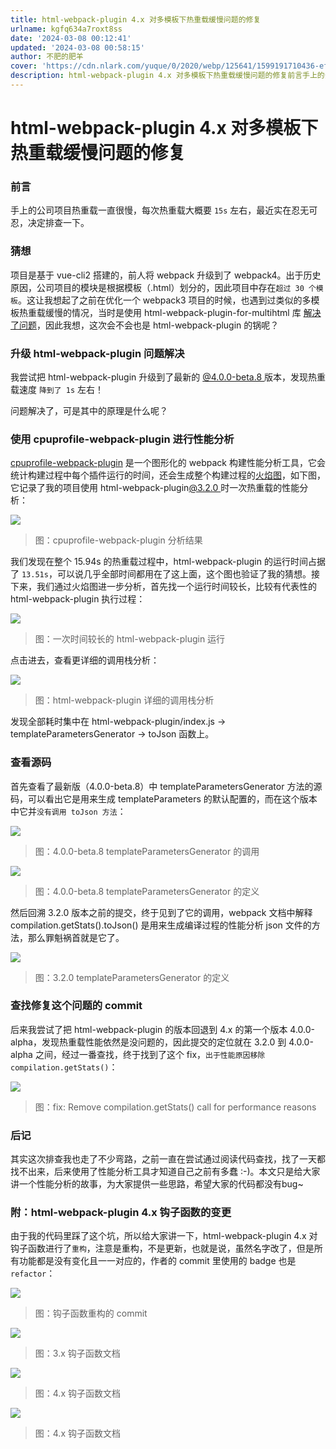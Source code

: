 ```yaml
---
title: html-webpack-plugin 4.x 对多模板下热重载缓慢问题的修复
urlname: kgfq634a7roxt8ss
date: '2024-03-08 00:12:41'
updated: '2024-03-08 00:58:15'
author: 不肥的肥羊
cover: 'https://cdn.nlark.com/yuque/0/2020/webp/125641/1599191710436-ef7980d5-cfa9-4686-b9e1-e89d50176c36.webp'
description: html-webpack-plugin 4.x 对多模板下热重载缓慢问题的修复前言手上的公司项目热重载一直很慢，每次热重载大概要 15s 左右，最近实在忍无可忍，决定排查一下。猜想项目是基于 vue-cli2 搭建的，前人将 webpack 升级到了 webpack4。出于历史原因，公司项目的...
---
```


# html-webpack-plugin 4.x 对多模板下热重载缓慢问题的修复

### 前言

手上的公司项目热重载一直很慢，每次热重载大概要 `15s` 左右，最近实在忍无可忍，决定排查一下。


### 猜想

项目是基于 vue-cli2 搭建的，前人将 webpack 升级到了 webpack4。出于历史原因，公司项目的模块是根据模板（.html）划分的，因此项目中存在`超过 30 个模板`。这让我想起了之前在优化一个 webpack3 项目的时候，也遇到过类似的多模板热重载缓慢的情况，当时是使用 html-webpack-plugin-for-multihtml 库 [解决了问题](/build/webpack-1-project-optimization.html#%E4%BD%BF%E7%94%A8html-webpack-plugin-for-multihtml%E6%8F%90%E5%8D%87%E5%A4%9A%E5%85%A5%E5%8F%A3%E9%A1%B9%E7%9B%AE%E9%87%8D%E5%BB%BA%E9%80%9F%E5%BA%A6)，因此我想，这次会不会也是 html-webpack-plugin 的锅呢？


### 升级 html-webpack-plugin 问题解决

我尝试把 html-webpack-plugin 升级到了最新的 [@4.0.0-beta.8 ](/4.0.0-beta.8 ) 版本，发现热重载速度 `降到了 1s` 左右！

问题解决了，可是其中的原理是什么呢？


### 使用 cpuprofile-webpack-plugin 进行性能分析

[cpuprofile-webpack-plugin](npmjs.com/package/cpuprofile-webpack-plugin) 是一个图形化的 webpack 构建性能分析工具，它会统计构建过程中每个插件运行的时间，还会生成整个构建过程的[火焰图](https://github.com/brendangregg/FlameGraph)，如下图，它记录了我的项目使用 html-webpack-plugin[@3.2.0 ](/3.2.0 ) 时一次热重载的性能分析： 

![](../images/db30acd3a6052e108ec15ea2b5ea5888.webp)
> 图：cpuprofile-webpack-plugin 分析结果


我们发现在整个 15.94s 的热重载过程中，html-webpack-plugin 的运行时间占据了 `13.51s`，可以说几乎全部时间都用在了这上面，这个图也验证了我的猜想。接下来，我们通过火焰图进一步分析，首先找一个运行时间较长，比较有代表性的 html-webpack-plugin 执行过程：

![](../images/2b89b51c19e5fc33106e6bf84ea0edba.webp)
> 图：一次时间较长的 html-webpack-plugin 运行


点击进去，查看更详细的调用栈分析：

![](../images/29b218bc3318f440eee418294f482ab2.webp)
> 图：html-webpack-plugin 详细的调用栈分析


发现全部耗时集中在 html-webpack-plugin/index.js -> templateParametersGenerator -> toJson 函数上。


### 查看源码

首先查看了最新版（4.0.0-beta.8）中 templateParametersGenerator 方法的源码，可以看出它是用来生成 templateParameters 的默认配置的，而在这个版本中它并`没有调用 toJson 方法`：

![](../images/a56498b0f93bb0bd2ffb870169d62fc1.webp)
> 图：4.0.0-beta.8 templateParametersGenerator 的调用


![](../images/d042655016489f4cb652d9b76cc69cd7.webp)
> 图：4.0.0-beta.8 templateParametersGenerator 的定义


然后回溯 3.2.0 版本之前的提交，终于见到了它的调用，webpack 文档中解释 compilation.getStats().toJson() 是用来生成编译过程的性能分析 json 文件的方法，那么罪魁祸首就是它了。

![](../images/447bcd7b0a743713dfe6c5eea2dc7ece.webp)
> 图：3.2.0 templateParametersGenerator 的定义



### 查找修复这个问题的 commit

后来我尝试了把 html-webpack-plugin 的版本回退到 4.x 的第一个版本 4.0.0-alpha，发现热重载性能依然是没问题的，因此提交的定位就在 3.2.0 到 4.0.0-alpha 之间，经过一番查找，终于找到了这个 fix，`出于性能原因移除 compilation.getStats()`：

![](../images/76883bc941771c3cb1c0beca31e65d66.webp)
> 图：fix: Remove compilation.getStats() call for performance reasons



### 后记

其实这次排查我也走了不少弯路，之前一直在尝试通过阅读代码查找，找了一天都找不出来，后来使用了性能分析工具才知道自己之前有多蠢 :-)。本文只是给大家讲一个性能分析的故事，为大家提供一些思路，希望大家的代码都没有bug~


### 附：html-webpack-plugin 4.x 钩子函数的变更

由于我的代码里踩了这个坑，所以给大家讲一下，html-webpack-plugin 4.x 对钩子函数进行了`重构`，注意是重构，不是更新，也就是说，虽然名字改了，但是所有功能都是没有变化且一一对应的，作者的 commit 里使用的 badge 也是 `refactor`：

![](../images/01a826caa9b8ea168101d6a44c643d51.webp)
> 图：钩子函数重构的 commit


![](../images/f646476997d1e6436b8bb77e38d91558.webp)
> 图：3.x 钩子函数文档


![](../images/7d7b2407e86f3a3c9c4f571a858196a0.webp)
> 图：4.x 钩子函数文档


![](../images/d859aefad90c7faa6662e9322f4b2600.webp)
> 图：4.x 钩子函数文档

